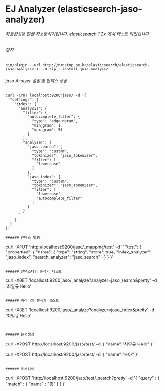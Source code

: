 # EJ Analyzer (elasticsearch-jaso-analyzer)

###### 자동완성용 한글 자소분석기입니다. elasticsearch 1.7.x 에서 테스트 되었습니다

###### 설치

```
bin/plugin --url http://nonstop.pe.kr/elasticsearch/elasticsearch-jaso-analyzer-1.0.0.zip --install jaso-analyzer
```

###### jaso Analyer 설정 및 인덱스 생성
```
curl -XPUT localhost:9200/jaso/ -d '{
  "settings": {
    "index": {
      "analysis": {
        "filter": {
          "autocomplete_filter": {
            "type": "edge_ngram",
            "min_gram": 1,
            "max_gram": 50
          }
        },
        "analyzer": {
          "jaso_search": {
            "type": "custom",
            "tokenizer": "jaso_tokenizer",
            "filter": [
              "lowercase"
            ]
          },
          "jaso_index": {
            "type": "custom",
            "tokenizer": "jaso_tokenizer",
            "filter": [
              "lowercase",
              "autocomplete_filter"
            ]
          }
        }
      }
    }
  }
}'

###### 인덱스 맵핑
```
curl -XPUT 'http://localhost:9200/jaso/_mapping/test' -d '{
  "test": {
    "properties": {
      "name": {
        "type": "string",
        "store": true,
        "index_analyzer": "jaso_index",
        "search_analyzer": "jaso_search"
      }
    }
  }
}'
```

###### 인덱스타임 분석기 테스트
```
curl -XGET 'localhost:9200/jaso/_analyze?analyzer=jaso_search&pretty' -d '최일규 Hello'

```

###### 쿼리타임 분석기 테스트
```
curl -XGET 'localhost:9200/jaso/_analyze?analyzer=jaso_index&pretty' -d '최일규 Hello'
```


###### 문서생성
```
curl -XPOST http://localhost:9200/jaso/test/ -d '{
    "name":"최일규 Hello"
}'

curl -XPOST http://localhost:9200/jaso/test/ -d '{
    "name":"초아"
}'
```

###### 문서검색
```
curl -XPOST 'http://localhost:9200/jaso/test/_search?pretty' -d '{
    "query" : {
        "match" : { "name" : "총" }
    }
}'
```
